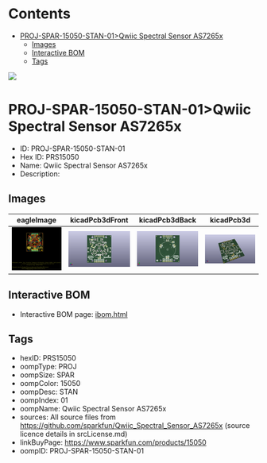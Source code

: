 



Contents
========

* [PROJ-SPAR-15050-STAN-01>Qwiic Spectral Sensor AS7265x](#proj-spar-15050-stan-01qwiic-spectral-sensor-as7265x)
	* [Images](#images)
	* [Interactive BOM](#interactive-bom)
	* [Tags](#tags)
  
![][im]
# PROJ-SPAR-15050-STAN-01>Qwiic Spectral Sensor AS7265x

- ID: PROJ-SPAR-15050-STAN-01
- Hex ID: PRS15050
- Name: Qwiic Spectral Sensor AS7265x
- Description: 

## Images
  
  

|eagleImage|kicadPcb3dFront|kicadPcb3dBack|kicadPcb3d|
| :---: | :---: | :---: | :---: |
|[![eagleImage](eagleImage_140.png)](eagleImage_.png)|[![kicadPcb3dFront](kicadPcb3dFront_140.png)](kicadPcb3dFront_.png)|[![kicadPcb3dBack](kicadPcb3dBack_140.png)](kicadPcb3dBack_.png)|[![kicadPcb3d](kicadPcb3d_140.png)](kicadPcb3d_.png)|

## Interactive BOM

- Interactive BOM page: [ibom.html](kicad/bom/ibom.html)

## Tags

- hexID: PRS15050
- oompType: PROJ
- oompSize: SPAR
- oompColor: 15050
- oompDesc: STAN
- oompIndex: 01
- oompName: Qwiic Spectral Sensor AS7265x
- sources: All source files from https://github.com/sparkfun/Qwiic_Spectral_Sensor_AS7265x (source licence details in srcLicense.md)
- linkBuyPage: https://www.sparkfun.com/products/15050
- oompID: PROJ-SPAR-15050-STAN-01



[im]: kicadPcb3d_450.png
